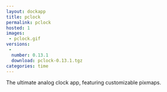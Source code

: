 ```yaml
---
layout: dockapp
title: pclock
permalink: pclock
hosted: 1
images:
 - pclock.gif
versions:
 -
  number: 0.13.1
  download: pclock-0.13.1.tgz
categories: time
---
```

The ultimate analog clock app, featuring customizable pixmaps.
